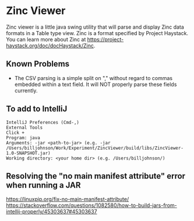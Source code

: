 # Zinc Viewer
Zinc viewer is a little java swing utility that will parse and display Zinc data formats in a Table type view.  Zinc is a format specified by Project Haystack.  You can learn more about Zinc at https://project-haystack.org/doc/docHaystack/Zinc.

## Known Problems
- The CSV parsing is a simple split on "," without regard to commas embedded within a text field.  It will NOT properly parse these fields currently.

## To add to IntelliJ
    IntelliJ Preferences (Cmd-,)
    External Tools
    Click +
    Program: java
    Arguments: -jar <path-to-jar> (e.g. -jar /Users/billjohnson/Work/Experiment/ZincViewer/build/libs/ZincViewer-1.0-SNAPSHOT.jar)
    Working directory: <your home dir> (e.g. /Users/billjohnson/)

## Resolving the "no main manifest attribute" error when running a JAR

https://linuxpip.org/fix-no-main-manifest-attribute/
https://stackoverflow.com/questions/1082580/how-to-build-jars-from-intellij-properly/45303637#45303637


